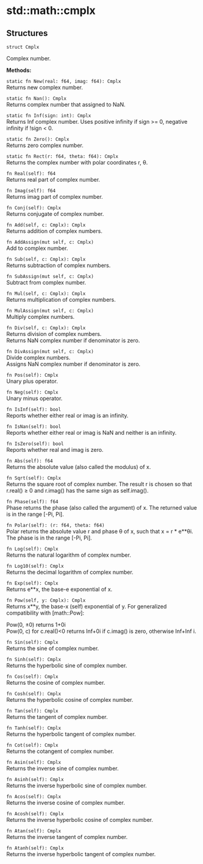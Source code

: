 # std::math::cmplx

## Structures

```jule
struct Cmplx
```
Complex number.

**Methods:**

`static fn New(real: f64, imag: f64): Cmplx`\
Returns new complex number.

`static fn Nan(): Cmplx`\
Returns complex number that assigned to NaN.

`static fn Inf(sign: int): Cmplx`\
Returns Inf complex number. Uses positive infinity if sign >= 0, negative infinity if !sign < 0.

`static fn Zero(): Cmplx`\
Returns zero complex number.

`static fn Rect(r: f64, theta: f64): Cmplx`\
Returns the complex number with polar coordinates r, θ.

`fn Real(self): f64`\
Returns real part of complex number.

`fn Imag(self): f64`\
Returns imag part of complex number.

`fn Conj(self): Cmplx`\
Returns conjugate of complex number.

`fn Add(self, c: Cmplx): Cmplx`\
Returns addition of complex numbers.

`fn AddAssign(mut self, c: Cmplx)`\
Add to complex number.

`fn Sub(self, c: Cmplx): Cmplx`\
Returns subtraction of complex numbers.

`fn SubAssign(mut self, c: Cmplx)`\
Subtract from complex number.

`fn Mul(self, c: Cmplx): Cmplx`\
Returns multiplication of complex numbers.

`fn MulAssign(mut self, c: Cmplx)`\
Multiply complex numbers.

`fn Div(self, c: Cmplx): Cmplx`\
Returns division of complex numbers. \
Returns NaN complex number if denominator is zero.

`fn DivAssign(mut self, c: Cmplx)`\
Divide complex numbers. \
Assigns NaN complex number if denominator is zero.

`fn Pos(self): Cmplx`\
Unary plus operator.

`fn Neg(self): Cmplx`\
Unary minus operator.

`fn IsInf(self): bool`\
Reports whether either real or imag is an infinity.

`fn IsNan(self): bool`\
Reports whether either real or imag is NaN and neither is an infinity.

`fn IsZero(self): bool`\
Reports whether real and imag is zero.

`fn Abs(self): f64`\
Returns the absolute value (also called the modulus) of x.

`fn Sqrt(self): Cmplx`\
Returns the square root of complex number. The result r is chosen so that r.real() ≥ 0 and r.imag() has the same sign as self.imag().

`fn Phase(self): f64`\
Phase returns the phase (also called the argument) of x. The returned value is in the range [-Pi, Pi].

`fn Polar(self): (r: f64, theta: f64)`\
Polar returns the absolute value r and phase θ of x, such that x = r * e**θi. The phase is in the range [-Pi, Pi].

`fn Log(self): Cmplx`\
Returns the natural logarithm of complex number.

`fn Log10(self): Cmplx`\
Returns the decimal logarithm of complex number.

`fn Exp(self): Cmplx`\
Returns e**x, the base-e exponential of x.

`fn Pow(self, y: Cmplx): Cmplx`\
Returns x**y, the base-x (self) exponential of y.
For generalized compatibility with [math::Pow]:

Pow(0, ±0) returns 1+0i\
Pow(0, c) for c.real()<0 returns Inf+0i if c.imag() is zero, otherwise Inf+Inf i.

`fn Sin(self): Cmplx`\
Returns the sine of complex number.

`fn Sinh(self): Cmplx`\
Returns the hyperbolic sine of complex number.

`fn Cos(self): Cmplx`\
Returns the cosine of complex number.

`fn Cosh(self): Cmplx`\
Returns the hyperbolic cosine of complex number.

`fn Tan(self): Cmplx`\
Returns the tangent of complex number.

`fn Tanh(self): Cmplx`\
Returns the hyperbolic tangent of complex number.

`fn Cot(self): Cmplx`\
Returns the cotangent of complex number.

`fn Asin(self): Cmplx`\
Returns the inverse sine of complex number.

`fn Asinh(self): Cmplx`\
Returns the inverse hyperbolic sine of complex number.

`fn Acos(self): Cmplx`\
Returns the inverse cosine of complex number.

`fn Acosh(self): Cmplx`\
Returns the inverse hyperbolic cosine of complex number.

`fn Atan(self): Cmplx`\
Returns the inverse tangent of complex number.

`fn Atanh(self): Cmplx`\
Returns the inverse hyperbolic tangent of complex number.